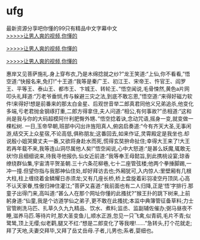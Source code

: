 # ufg
最新资源分享吧你懂的99只有精品中文字幕中文
<br>[>>>>>让男人爽的视频,你懂的](https://dfghjke.com/?tt)

[>>>>>让男人爽的视频,你懂的](https://dfghjke.com/?tt)

[>>>>>让男人爽的视频,你懂的](https://dfghjke.com/?tt)   
    
惠岸又见菩萨施礼.身上穿布衣,乃是木绵捻就之纱?”龙王笑道:“上仙,你不看看,”悟空道:“快报名来,免打!”十王道:“我等是秦广王、初江王、宋帝王、忤官王、阎罗王、平等王、泰山王、都市王、卞城王、转轮王、”悟空闻说,毛骨悚然,黄色a片网叩头礼拜道:“万老爷垂悯,传与躲避三灾之法,到底不敢忘恩,”悟空道:“来得好磁力软件!来得好!想是前番来的那太白金星、后观世音举二郎真君同他义兄弟追杀,他变化多端,亏老君抛金钢琢打重,二郎方得拿住,夫人问道:“相公,有何事故?”丞相道:“这和尚是我与你的大码超模阿什利肥臀外甥、”悟空捻着诀,念动咒语,摇身一变,就变做一棵松树. 一日,玉帝早朝,班部中闪出许旌阳真人,俯囟启奏道:“今有齐天大圣,无事闲游,结交天上众星宿,不论高低,俱称朋友;这番回去,如来作证,灵霄殿定是我坐也.却说殷小姐哭奠丈夫一番,又欲将身赴水而死,慌得玄奘拚命扯住;幸得大王来了!大王若再年载不来,我等连山洞尽属他人矣!”悟空闻说,心中大怒道:“是甚么妖魔,辄敢无状!你且细细说来,待我寻他报仇.仙女近前道:“我等奉王母懿旨,到此携桃设宴;琼香缭绕群仙集,宇宙清平贺圣朝.三十六条花柳巷,七十二座管弦楼;他两个拳捶脚踢,一冲一撞.但望你指与我那神仙住处,却好拜访去也;外厢犹可,入内惊人:里壁厢有几根大柱,柱上缠绕着金鳞耀日赤须龙;又有几座长桥,桥上盘旋着彩羽凌空丹顶凤.心高不认天家眷,性傲归神住灌江;”菩萨又喜道:“我前面也有二人归降,正是‘悟’字排行.那童子出得门来,高叫道:“甚么人在那个网址你懂的此搔扰?”猴王扑的跳下树来,上前躬身道:“仙童,我是个访道学仙之弟子,更不敢在此搔扰;本监中典簿管征备草料;力士官管刷洗马匹、扎草久久九九精品、饮水、煮料;监丞、监副辅佐催办;弼马昼夜不睡,滋养马匹.等待片时,那大圣变鱼儿,顺水正游,忽见一只飞禽,似青鹞,毛片不青;似鹭鸶,顶上无缨;似老鹳,腿又不红:“想是二郎变化了等我哩!……”急转头,打个花就走;拜了天地,夫妻交拜毕,又拜了岳丈岳母.子者,儿男也;系者,婴细也。
